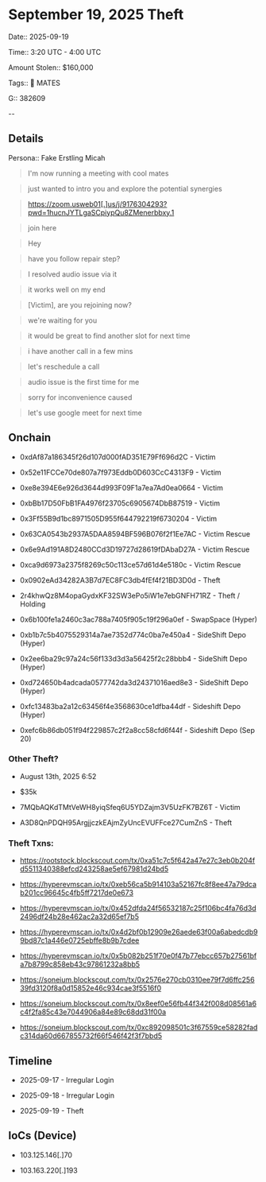 # September 19, 2025 Theft

Date:: 2025-09-19

Time:: 3:20 UTC - 4:00 UTC

Amount Stolen:: $160,000

Tags:: 🔑 MATES

G:: 382609

--

## Details

Persona:: Fake Erstling Micah

> I'm now running a meeting with cool mates

> just wanted to intro you and explore the potential synergies

> https://zoom.usweb01[.]us/j/9176304293?pwd=1hucnJYTLgaSCpiypQu8ZMenerbbxy.1

> join here

> Hey

> have you follow repair step?

> I resolved audio issue via it

> it works well on my end

> [Victim], are you rejoining now?

> we're waiting for you

> it would be great to find another slot for next time

> i have another call in a few mins

> let's reschedule a call

> audio issue is the first time for me

> sorry for inconvenience caused

> let's use google meet for next time


## Onchain

- 0xdAf87a186345f26d107d000fAD351E79Ff696d2C - Victim
- 0x52e11FCCe70de807a7f973Eddb0D603CcC4313F9 - Victim
- 0xe8e394E6e926d3644d993F09F1a7ea7Ad0ea0664 - Victim
- 0xbBb17D50FbB1FA4976f23705c6905674DbB87519 - Victim
- 0x3Ff55B9d1bc8971505D955f644792219f6730204 - Victim
- 0x63CA0543b2937A5DAA8594BF596B076f2f1Ee7AC - Victim Rescue
- 0x6e9Ad191A8D2480CCd3D19727d28619fDAbaD27A - Victim Rescue
- 0xca9d6973a2375f8269c50c113ce57d61d4e5180c - Victim Rescue 

- 0x0902eAd34282A3B7d7EC8FC3db4fEf4f21BD3D0d - Theft

- 2r4khwQz8M4opaGydxKF32SW3ePo5iW1e7ebGNFH71RZ - Theft / Holding

- 0x6b100fe1a2460c3ac788a7405f905c19f296a0ef - SwapSpace (Hyper)
- 0xb1b7c5b4075529314a7ae7352d774c0ba7e450a4 - SideShift Depo (Hyper)
- 0x2ee6ba29c97a24c56f133d3d3a56425f2c28bbb4 - SideShift Depo (Hyper)
- 0xd724650b4adcada0577742da3d24371016aed8e3 - SideShift Depo (Hyper)
- 0xfc13483ba2a12c63456f4e3568630ce1dfba44df - Sideshift Depo (Hyper)

- 0xefc6b86db051f94f229857c2f2a8cc58cfd6f44f - Sideshift Depo (Sep 20)


### Other Theft?

- August 13th, 2025 6:52

- $35k

- 7MQbAQKdTMtVeWH8yiqSfeq6U5YDZajm3V5UzFK7BZ6T - Victim 

- A3D8QnPDQH95ArgjjczkEAjmZyUncEVUFFce27CumZnS - Theft


### Theft Txns:

- https://rootstock.blockscout.com/tx/0xa51c7c5f642a47e27c3eb0b204fd5511340388efcd243258ae5ef67981d24bd5

- https://hyperevmscan.io/tx/0xeb56ca5b914103a52167fc8f8ee47a79dcab201cc96645c4fb5ff7217de0e673

- https://hyperevmscan.io/tx/0x452dfda24f56532187c25f106bc4fa76d3d2496df24b28e462ac2a32d65ef7b5

- https://hyperevmscan.io/tx/0x4d2bf0b12909e26aede63f00a6abedcdb99bd87c1a446e0725ebffe8b9b7cdee

- https://hyperevmscan.io/tx/0x5b082b251f70e0f47b77ebcc657b27561bfa7b8799c858eb43c97861232a8bb5

- https://soneium.blockscout.com/tx/0x2576e270cb0310ee79f7d6ffc25639fd3120f8a0d15852e46c934cae3f5516f0

- https://soneium.blockscout.com/tx/0x8eef0e56fb44f342f008d08561a6c4f2fa85c43e7044906a84e89c68dd31f00a

- https://soneium.blockscout.com/tx/0xc892098501c3f67559ce58282fadc314da60d667855732f66f546f42f3f7bbd5


## Timeline

- 2025-09-17 - Irregular Login

- 2025-09-18 - Irregular Login

- 2025-09-19 - Theft



## IoCs (Device)

- 103.125.146[.]70

- 103.163.220[.]193







